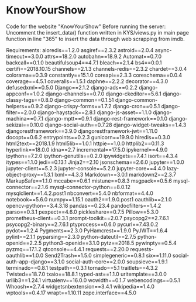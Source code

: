 # KnowYourShow
Code for the website "KnowYourShow"
Before running the server:
Uncomment the insert_data() function written in KYS/views.py in main page function in line "365" to insert the data through web scrapping from imdb.

Requirements:
aioredis==1.2.0
asgiref==2.3.2
astroid==2.0.4
async-timeout==3.0.0
attrs==18.2.0
autobahn==18.9.2
Automat==0.7.0
backcall==0.1.0
beautifulsoup4==4.7.1
bleach==2.1.4
bs4==0.0.1
certifi==2018.10.15
channels==2.1.3
channels-redis==2.3.2
chardet==3.0.4
colorama==0.3.9
constantly==15.1.0
coreapi==2.3.3
coreschema==0.0.4
coverage==4.5.1
coveralls==1.5.1
daphne==2.2.2
decorator==4.3.0
defusedxml==0.5.0
Django==2.1.2
django-ads==0.2.2
django-appconf==1.0.2
django-channels==0.7.0
django-ckeditor==5.6.1
django-classy-tags==0.8.0
django-common==0.1.51
django-common-helpers==0.9.2
django-crispy-forms==1.7.2
django-cron==0.5.1
django-filter==2.0.0
django-haystack==2.8.1
django-js-asset==1.1.0
django-machina==0.7.1
django-mptt==0.9.1
django-rest-framework==0.1.0
django-sekizai==0.10.0
django-social-auth==0.7.28
django-widget-tweaks==1.4.3
djangorestframework==3.9.0
djangorestframework-jwt==1.11.0
docopt==0.6.2
entrypoints==0.2.3
gunicorn==19.9.0
hiredis==0.3.0
html2text==2018.1.9
html5lib==1.0.1
httpie==1.0.0
httplib2==0.11.3
hyperlink==18.0.0
idna==2.7
incremental==17.5.0
ipykernel==4.9.0
ipython==7.2.0
ipython-genutils==0.2.0
ipywidgets==7.4.1
isort==4.3.4
itypes==1.1.0
jedi==0.13.1
Jinja2==2.10
jsonschema==2.6.0
jupyter==1.0.0
jupyter-client==5.2.3
jupyter-console==5.2.0
jupyter-core==4.4.0
lazy-object-proxy==1.3.1
lxml==4.3.3
Markdown==3.0.1
markdown2==2.3.7
MarkupSafe==1.1.0
mccabe==0.6.1
mistune==0.8.3
msgpack==0.5.6
mysql-connector==2.1.6
mysql-connector-python==8.0.12
mysqlclient==1.4.2.post1
nbconvert==5.4.0
nbformat==4.4.0
notebook==5.6.0
numpy==1.15.1
oauth2==1.9.0.post1
oauthlib==2.1.0
opencv-python==3.4.3.18
pandas==0.23.4
pandocfilters==1.4.2
parso==0.3.1
pexpect==4.6.0
pickleshare==0.7.5
Pillow==5.3.0
prometheus-client==0.3.1
prompt-toolkit==2.0.7
psycopg2==2.7.6.1
psycopg2-binary==2.7.6.1
ptyprocess==0.6.0
pycurl==7.43.0.2
pydot==1.2.4
Pygments==2.3.0
PyHamcrest==1.9.0
PyJWT==1.6.4
pylint==2.1.1
pyparsing==2.3.0
python-dateutil==2.7.5
python-openid==2.2.5
python3-openid==3.1.0
pytz==2018.5
pywinpty==0.5.4
pyzmq==17.1.2
qtconsole==4.4.1
requests==2.20.0
requests-oauthlib==1.0.0
Send2Trash==1.5.0
simplegeneric==0.8.1
six==1.11.0
social-auth-app-django==3.1.0
social-auth-core==2.0.0
soupsieve==1.9.1
terminado==0.8.1
testpath==0.3.1
tornado==5.1
traitlets==4.3.2
Twisted==18.7.0
txaio==18.8.1
typed-ast==1.1.0
uritemplate==3.0.0
urllib3==1.24.1
virtualenv==16.0.0
wcwidth==0.1.7
webencodings==0.5.1
Whoosh==2.7.4
widgetsnbextension==3.4.1
wikipedia==1.4.0
wptools==0.4.17
wrapt==1.10.11
zope.interface==4.5.0
